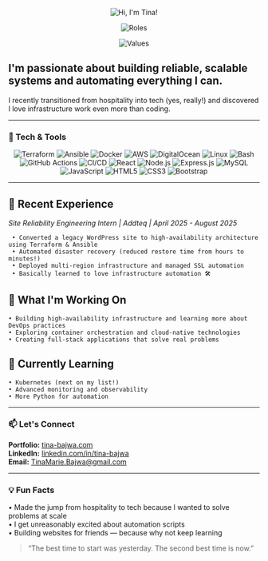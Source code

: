 
<div align="center">

![Hi, I'm Tina!](https://readme-typing-svg.demolab.com?font=Orbitron&size=32&pause=800&color=FF00FF&center=true&vCenter=true&width=600&lines=Hi%2C+I%27m+Tina!+%F0%9F%91%8B)

![Roles](https://readme-typing-svg.demolab.com?font=Fira+Code&size=22&pause=1000&color=39FF14&center=true&vCenter=true&width=700&lines=Site+Reliability+Engineer;Full+Stack+Developer;Infrastructure+Automation+Enthusiast)

<img src="https://readme-typing-svg.demolab.com?font=Orbitron&size=20&pause=1200&color=39FF14&center=true&vCenter=true&width=800&lines=Automation+%E2%80%A2+Reliability+%E2%80%A2+Scalability+%E2%80%A2+Performance+%E2%80%A2+Innovation" alt="Values" />

</div>

## I'm passionate about building reliable, scalable systems and automating everything I can.  
I recently transitioned from hospitality into tech (yes, really!) and discovered I love infrastructure work even more than coding.

---

### 🧠 Tech & Tools  

<div align="center">

![Terraform](https://img.shields.io/badge/Terraform-%235835CC.svg?logo=terraform&logoColor=white)
![Ansible](https://img.shields.io/badge/Ansible-%23EE0000.svg?logo=ansible&logoColor=white)
![Docker](https://img.shields.io/badge/Docker-%232496ED.svg?logo=docker&logoColor=white)
![AWS](https://img.shields.io/badge/AWS-%23FF9900.svg?logo=amazonaws&logoColor=white)
![DigitalOcean](https://img.shields.io/badge/DigitalOcean-%230167ff.svg?logo=digitalocean&logoColor=white)
![Linux](https://img.shields.io/badge/Linux-%23FCC624.svg?logo=linux&logoColor=black)
![Bash](https://img.shields.io/badge/Bash-%23121011.svg?logo=gnu-bash&logoColor=white)
![GitHub Actions](https://img.shields.io/badge/GitHub%20Actions-%232088FF.svg?logo=githubactions&logoColor=white)
![CI/CD](https://img.shields.io/badge/CI%2FCD-%23FF00FF.svg?logo=azuredevops&logoColor=white)
![React](https://img.shields.io/badge/React-%2320232a.svg?logo=react&logoColor=%2361DAFB)
![Node.js](https://img.shields.io/badge/Node.js-339933?logo=node.js&logoColor=white)
![Express.js](https://img.shields.io/badge/Express.js-%23000000.svg?logo=express&logoColor=white)
![MySQL](https://img.shields.io/badge/MySQL-%2300f.svg?logo=mysql&logoColor=white)
![JavaScript](https://img.shields.io/badge/JavaScript-%23F7DF1E.svg?logo=javascript&logoColor=black)
![HTML5](https://img.shields.io/badge/HTML5-%23E34F26.svg?logo=html5&logoColor=white)
![CSS3](https://img.shields.io/badge/CSS3-%231572B6.svg?logo=css3&logoColor=white)
![Bootstrap](https://img.shields.io/badge/Bootstrap-%23563D7C.svg?logo=bootstrap&logoColor=white)

</div>

---
## 💼 Recent Experience
*_Site Reliability Engineering Intern | Addteq | April 2025 - August 2025_*

     • Converted a legacy WordPress site to high-availability architecture using Terraform & Ansible
     • Automated disaster recovery (reduced restore time from hours to minutes!)
     • Deployed multi-region infrastructure and managed SSL automation
     • Basically learned to love infrastructure automation 🛠️

## 🚀 What I'm Working On
    • Building high-availability infrastructure and learning more about DevOps practices
    • Exploring container orchestration and cloud-native technologies
    • Creating full-stack applications that solve real problems
## 🌱 Currently Learning
    • Kubernetes (next on my list!)
    • Advanced monitoring and observability
    • More Python for automation
---
### 📫 Let's Connect
 **Portfolio:** [tina-bajwa.com](https://tina-bajwa.com)  
 **LinkedIn:** [linkedin.com/in/tina-bajwa](https://linkedin.com/in/tina-bajwa)  
 **Email:** [TinaMarie.Bajwa@gmail.com](mailto:TinaMarie.Bajwa@gmail.com)

---

### 💡 Fun Facts
  • Made the jump from hospitality to tech because I wanted to solve problems at scale  
  • I get unreasonably excited about automation scripts  
  • Building websites for friends — because why not keep learning
  
> “The best time to start was yesterday. The second best time is now.”
>



<!--
**Tea-naa/Tea-naa** is a ✨ _special_ ✨ repository because its `README.md` (this file) appears on your GitHub profile.

Here are some ideas to get you started:

- 🔭 I’m currently working on ...
- 🌱 I’m currently learning ...
- 👯 I’m looking to collaborate on ...
- 🤔 I’m looking for help with ...
- 💬 Ask me about ...
- 📫 How to reach me: ...
- 😄 Pronouns: ...
- ⚡ Fun fact: ...
-->
